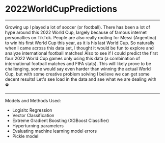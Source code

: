 # 2022WorldCupPredictions
---
Growing up I played a lot of soccer (or football). There has been a lot of hype around this 2022 World Cup, largely because of famous internet personalties on TikTok. People are also really rooting for Messi (Argentina) to win his first World Cup this year, as it is his last World Cup. So naturally when I came across this data set, I thought it would be fun to explore and analyze international football matches! Also to see if I could predict the first four 2022 World Cup games only using this data (a combination of international football matches and FIFA stats). This will likely prove to be challenging, some would say even harder than winning the actual World Cup, but with some creative problem solving I believe we can get some decent results! Let's see load in the data and see what we are dealing with ⚽

---
Models and Methods Used:
- Logisitc Regression
- Vector Classification
- Extreme Gradient Boosting (XGBoost Classifier)
- Hyperturning parameters
- Evaluating machine learning model errors
- Pickle model

